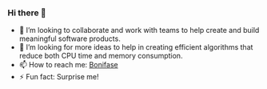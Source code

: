 ### Hi there 👋
- 👯 I’m looking to collaborate and work with teams to help create and build meaningful software products.
- 🤔 I’m looking for more ideas to help in creating efficient algorithms that reduce both CPU time and memory consumption.
- 📫 How to reach me: [Bonifase](https://www.bonifaseorwa.com/)
- ⚡ Fun fact: Surprise me!
